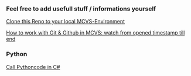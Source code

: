 ### Feel free to add usefull stuff / informations yourself

[Clone this Repo to your local MCVS-Environment](https://www.youtube.com/watch?t=458&v=BWqpTpo1kfw&feature=youtu.be)

[How to work with Git & Github in MCVS: watch from opened timestamp till end](https://www.youtube.com/watch?t=458&v=BWqpTpo1kfw&feature=youtu.be)


### Python
[Call Pythoncode in C#](https://www.youtube.com/watch?v=1sOTTXlIhZo)
